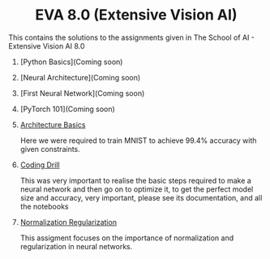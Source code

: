 <h1 align="center">EVA 8.0 (Extensive Vision AI)</h1>

This contains the solutions to the assignments given in The School of AI - Extensive Vision AI 8.0

1. [Python Basics](Coming soon)
   
2. [Neural Architecture](Coming soon)

3. [First Neural Network](Coming soon)

4. [PyTorch 101](Coming soon)

5. [Architecture Basics](https://github.com/ak112/TSAI-EVA8.0/blob/master/03_Architecture_Basics/README.md)
   
   Here we were required to train MNIST to achieve 99.4% accuracy with given constraints.
   
6. [Coding Drill](https://github.com/ak112/TSAI-EVA8.0/blob/master/04_CodingDrillDown/README.md)

   This was very important to realise the basic steps required to make a neural network and then go on to optimize it, to get the perfect model size and accuracy, very      important, please see its documentation, and all the notebooks
   
7. [Normalization Regularization](https://github.com/ak112/TSAI-EVA8.0/blob/master/05_NormalizationRegularization/README.md)
    
    This assigment focuses on the importance of normalization and regularization in neural networks.
